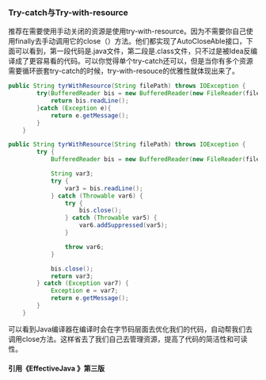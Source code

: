 ### Try-catch与Try-with-resource

推荐在需要使用手动关闭的资源是使用try-with-resource。因为不需要你自己使用finally去手动调用它的close（）方法。他们都实现了AutoCloseAble接口，下面可以看到，第一段代码是.java文件，第二段是.class文件，只不过是被Idea反编译成了更容易看的代码。可以你觉得单个try-catch还可以，但是当你有多个资源需要循环嵌套try-catch的时候，try-with-resouce的优雅性就体现出来了。

```java
public String tyrWithResource(String filePath) throws IOException {
        try(BufferedReader bis = new BufferedReader(new FileReader(filePath))) {
            return bis.readLine();
        }catch (Exception e){
            return e.getMessage();
        }
    }
```

```java
public String tyrWithResource(String filePath) throws IOException {
        try {
            BufferedReader bis = new BufferedReader(new FileReader(filePath));

            String var3;
            try {
                var3 = bis.readLine();
            } catch (Throwable var6) {
                try {
                    bis.close();
                } catch (Throwable var5) {
                    var6.addSuppressed(var5);
                }

                throw var6;
            }

            bis.close();
            return var3;
        } catch (Exception var7) {
            Exception e = var7;
            return e.getMessage();
        }
    }
```

可以看到Java编译器在编译时会在字节码层面去优化我们的代码，自动帮我们去调用close方法。这样省去了我们自己去管理资源，提高了代码的简洁性和可读性。

#### 引用《EffectiveJava 》第三版